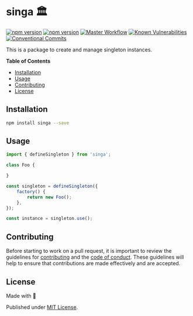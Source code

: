 # singa 🏛️

[![npm version][npm-version-src]][npm-version-href]
[![npm version][codecov-src]][codecov-href]
[![Master Workflow][workflow-src]][workflow-href]
[![Known Vulnerabilities][snyk-src]][snyk-href]
[![Conventional Commits][conventional-src]][conventional-href]

This is a package to create and manage singleton instances.

**Table of Contents**
- [Installation](#installation)
- [Usage](#usage)
- [Contributing](#contributing)
- [License](#license)

## Installation

```bash
npm install singa --save
```

## Usage

```typescript
import { defineSingleton } from 'singa';

class Foo {

}

const singleton = defineSingleton({
    factory() {
        return new Foo();
    },
});

const instance = singleton.use();
```

## Contributing

Before starting to work on a pull request, it is important to review the guidelines for
[contributing](./CONTRIBUTING.md) and the [code of conduct](./CODE_OF_CONDUCT.md).
These guidelines will help to ensure that contributions are made effectively and are accepted.

## License

Made with 💚

Published under [MIT License](./LICENSE).

[npm-version-src]: https://badge.fury.io/js/singa.svg
[npm-version-href]: https://npmjs.com/package/singa
[codecov-src]: https://codecov.io/gh/Tada5hi/singa/branch/master/graph/badge.svg?token=4KNSG8L13V
[codecov-href]: https://codecov.io/gh/Tada5hi/singa
[workflow-src]: https://github.com/Tada5hi/singa/workflows/CI/badge.svg
[workflow-href]: https://github.com/Tada5hi/singa
[snyk-src]: https://snyk.io/test/github/Tada5hi/singa/badge.svg?targetFile=package.json
[snyk-href]: https://snyk.io/test/github/Tada5hi/singa?targetFile=package.json
[conventional-src]: https://img.shields.io/badge/Conventional%20Commits-1.0.0-%23FE5196?logo=conventionalcommits&logoColor=white
[conventional-href]: https://conventionalcommits.org
